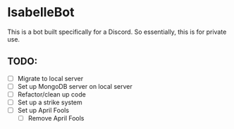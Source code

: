 # IsabelleBot

This is a bot built specifically for a Discord.  So essentially, this is for private use.

## TODO:
- [ ] Migrate to local server
- [ ] Set up MongoDB server on local server
- [ ] Refactor/clean up code
- [ ] Set up a strike system
- [ ] Set up April Fools
    - [ ] Remove April Fools